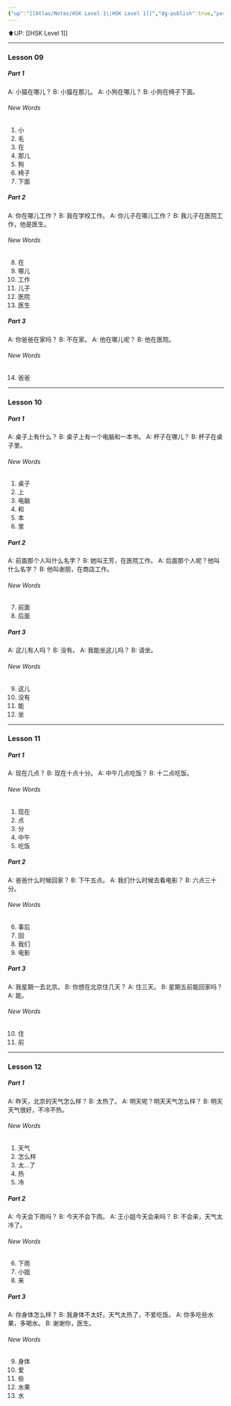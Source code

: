 ```yaml
---
{"up":"[[Atlas/Notes/HSK Level 1\|HSK Level 1]]","dg-publish":true,"permalink":"/atlas/notes/hsk-level-1-lesson-09-12/","dgPassFrontmatter":true}
---
```


⬆️UP: [[HSK Level 1]]

---

### Lesson 09
##### Part 1
A: 小猫在哪儿？
B: 小猫在那儿。
A: 小狗在哪儿？
B: 小狗在椅子下面。

###### New Words
1. 小
2. 毛
3. 在
4. 那儿
5. 狗
6. 椅子
7. 下面
##### Part 2
A: 你在哪儿工作？
B: 我在学校工作。
A: 你儿子在哪儿工作？
B: 我儿子在医院工作，他是医生。

###### New Words
8. 在
9. 哪儿
10. 工作
11. 儿子
12. 医院
13. 医生

##### Part 3
A: 你爸爸在家吗？
B: 不在家。
A: 他在哪儿呢？
B: 他在医院。

###### New Words
14. 爸爸
---
### Lesson 10
##### Part 1
A: 桌子上有什么？
B: 桌子上有一个电脑和一本书。
A: 杯子在哪儿？
B: 杯子在桌子里。


###### New Words
1. 桌子
2. 上
3. 电脑
4. 和
5. 本
6. 里
##### Part 2
A: 前面那个人叫什么名字？
B: 她叫王芳，在医院工作。
A: 后面那个人呢？他叫什么名字？
B: 他叫谢朋，在商店工作。

###### New Words
7. 前面
8. 后面


##### Part 3
A: 这儿有人吗？
B: 没有。
A: 我能坐这儿吗？
B: 请坐。

###### New Words
9. 这儿
10. 没有
11. 能
12. 坐

---

### Lesson 11

##### Part 1
A: 现在几点？
B: 现在十点十分。
A: 中午几点吃饭？
B:  十二点吃饭。

###### New Words
1. 现在
2. 点
3. 分
4. 中午
5. 吃饭

##### Part 2
A: 爸爸什么时候回家？
B:  下午五点。
A: 我们什么时候去看电影？
B: 六点三十分。

###### New Words
6. 事后
7. 回
8. 我们
9. 电影
##### Part 3
A: 我星期一去北京。
B: 你想在北京住几天？
A: 住三天。
B: 星期五前能回家吗？
A: 能。
###### New Words
10. 住
11. 前
---
### Lesson 12
##### Part 1
A: 昨天，北京的天气怎么样？
B: 太热了。
A: 明天呢？明天天气怎么样？
B: 明天天气很好，不冷不热。

###### New Words
1. 天气
2. 怎么样
3. 太...了
4. 热
5. 冷
##### Part 2
A: 今天会下雨吗？
B: 今天不会下雨。
A: 王小姐今天会来吗？
B: 不会来，天气太冷了。
###### New Words
6. 下雨
7. 小姐
8. 来
##### Part 3
A: 你身体怎么样？
B: 我身体不太好。天气太热了，不爱吃饭。
A: 你多吃些水果，多喝水。
B: 谢谢你，医生。

###### New Words
9. 身体
10. 爱
11. 些
12. 水果
13. 水





